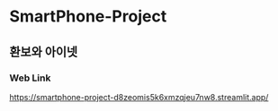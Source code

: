 # SmartPhone-Project

## 환보와 아이넷

### Web Link
https://smartphone-project-d8zeomis5k6xmzqjeu7nw8.streamlit.app/
